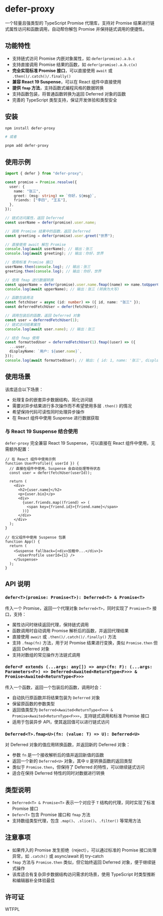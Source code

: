 # defer-proxy

一个轻量且强类型的 TypeScript Promise 代理库，支持对 Promise 结果进行链式属性访问和函数调用，自动帮你解包 Promise 并保持链式调用的便捷性。

## 功能特性

- 支持链式访问 Promise 内嵌对象属性，如 `defer(promise).a.b.c`
- 支持直接调用 Promise 结果的函数，如 `defer(promise).a.b.c(x)`
- **完全实现标准 Promise 接口**，可以直接使用 `await` 或 `.then()/.catch()/.finally()`
- **兼容 React 19 Suspense**，可以在 React 组件中直接使用
- **提供 `fmap` 方法**，支持函数式编程风格的数据转换
- 支持函数包装，将普通函数转换为返回 Deferred 对象的函数
- 完善的 TypeScript 类型支持，保证开发体验和类型安全

## 安装

```bash
npm install defer-proxy

# 或者

pnpm add defer-proxy
```

## 使用示例

```ts
import { defer } from "defer-proxy";

const promise = Promise.resolve({
  user: {
    name: "张三",
    greet: (msg: string) => `你好，${msg}`,
    friends: ["李四", "王五"],
  },
});

// 链式访问属性，返回 Deferred
const userName = defer(promise).user.name;

// 调用 Promise 结果中的函数，返回 Deferred
const greeting = defer(promise).user.greet("世界");

// 直接使用 await 解包 Promise
console.log(await userName); // 输出：张三
console.log(await greeting); // 输出：你好，世界

// 使用标准 Promise 接口
userName.then(console.log); // 输出：张三
greeting.then(console.log); // 输出：你好，世界

// 使用 fmap 进行数据转换
const upperName = defer(promise).user.name.fmap((name) => name.toUpperCase());
console.log(await upperName); // 输出：张三 (转换为大写)

// 函数包装用法
const fetchUser = async (id: number) => ({ id, name: "张三" });
const deferredFetchUser = defer(fetchUser);

// 调用包装后的函数，返回 Deferred 对象
const user = deferredFetchUser(1);
// 链式访问结果属性
console.log(await user.name); // 输出：张三

// 结合 fmap 使用
const formattedUser = deferredFetchUser(1).fmap((user) => ({
  ...user,
  displayName: `用户: ${user.name}`,
}));
console.log(await formattedUser); // 输出: { id: 1, name: '张三', displayName: '用户: 张三' }
```

## 使用场景

该库适合以下场景：

- 处理复杂的嵌套异步数据结构，简化访问链
- 需要对异步结果进行多次操作而不希望使用多层 `.then()` 的情况
- 希望保持代码可读性同时处理异步操作
- 在 React 组件中使用 Suspense 进行数据获取

### 与 React 19 Suspense 结合使用

`defer-proxy` 完全兼容 React 19 Suspense，可以直接在 React 组件中使用，无需额外配置：

```tsx
// 在 React 组件中使用示例
function UserProfile({ userId }) {
  // 直接在组件中使用，Suspense 会自动处理等待状态
  const user = defer(fetchUser(userId));

  return (
    <div>
      <h2>{user.name}</h2>
      <p>{user.bio}</p>
      <div>
        {user.friends.map((friend) => (
          <span key={friend.id}>{friend.name}</span>
        ))}
      </div>
    </div>
  );
}

// 在父组件中使用 Suspense 包裹
function App() {
  return (
    <Suspense fallback={<div>加载中...</div>}>
      <UserProfile userId={1} />
    </Suspense>
  );
}
```

## API 说明

### `defer<T>(promise: Promise<T>): Deferred<T> & Promise<T>`

传入一个 Promise，返回一个代理对象 `Deferred<T>`，同时实现了 `Promise<T>` 接口，支持：

- 属性访问时继续返回代理，保持链式调用
- 函数调用时自动调用 Promise 解析后的函数，并返回代理结果
- 直接使用 `await` 或 `.then()/.catch()/.finally()` 方法
- 支持 `.fmap(fn)` 方法，用于对 Promise 结果进行变换，类似 `Promise.then` 但返回 Deferred 对象
- 支持对数组的常见操作方法链式调用

### `defer<F extends (...args: any[]) => any>(fn: F): (...args: Parameters<F>) => Deferred<Awaited<ReturnType<F>>> & Promise<Awaited<ReturnType<F>>>`

传入一个函数，返回一个包装后的函数，调用时会：

- 自动执行原函数并将结果包装为 `Deferred` 对象
- 保留原函数的参数类型
- 返回值类型为 `Deferred<Awaited<ReturnType<F>>> & Promise<Awaited<ReturnType<F>>>`，支持链式调用和标准 Promise 接口
- 适用于包装异步 API，使其返回值可以进行链式访问

### `Deferred<T>.fmap<U>(fn: (value: T) => U): Deferred<U>`

对 Deferred 对象的值应用转换函数，并返回新的 Deferred 对象：

- 参数 `fn` 是一个接收解析后的值并返回新值的函数
- 返回一个新的 `Deferred<U>` 对象，其中 `U` 是转换函数的返回类型
- 类似于 `Promise.then`，但保持了 Deferred 的特性，可以继续链式访问
- 适合在保持 Deferred 特性的同时对数据进行转换

## 类型说明

- `Deferred<T> & Promise<T>` 表示一个对应于 `T` 结构的代理，同时实现了标准 Promise 接口
- `Defer<T>` 包含 Promise 接口和 `fmap` 方法
- 支持数组类型代理，包含 `.map()`、`.slice()`、`.filter()` 等常用方法

## 注意事项

- 如果传入的 Promise 发生拒绝（reject），可以通过标准的 Promise 接口处理异常，如 `.catch()` 或 async/await 的 try-catch
- `fmap` 方法与 `Promise.then` 类似，但它始终返回 Deferred 对象，便于继续链式操作
- 该库适合有复杂异步数据结构访问需求的场景，使用 TypeScript 时类型推断和编辑器补全体验最佳

## 许可证

WTFPL
